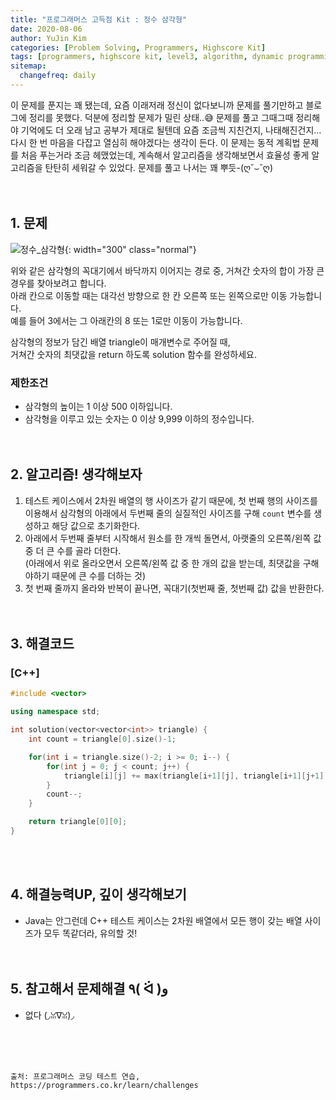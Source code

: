 ```yaml
---
title: "프로그래머스 고득점 Kit : 정수 삼각형"
date: 2020-08-06
author: YuJin Kim
categories: [Problem Solving, Programmers, Highscore Kit]
tags: [programmers, highscore kit, level3, algorithm, dynamic programming, c++]
sitemap:
  changefreq: daily
---
```


이 문제를 푼지는 꽤 됐는데, 요즘 이래저래 정신이 없다보니까 문제를 풀기만하고 블로그에 정리를 못했다. 덕분에 정리할 문제가 밀린 상태..😅 문제를 풀고 그때그때 정리해야 기억에도 더 오래 남고 공부가 제대로 될텐데 요즘 조금씩 지친건지, 나태해진건지... 다시 한 번 마음을 다잡고 열심히 해야겠다는 생각이 든다. 이 문제는 동적 계획법 문제를 처음 푸는거라 조금 헤맸었는데, 계속해서 알고리즘을 생각해보면서 효율성 좋게 알고리즘을 탄탄히 세워갈 수 있었다. 문제를 풀고 나서는 꽤 뿌듯-(ღ˘⌣˘ღ)  
<br/>
<br/>

## 1. 문제

![정수_삼각형](https://grepp-programmers.s3.amazonaws.com/files/production/97ec02cc39/296a0863-a418-431d-9e8c-e57f7a9722ac.png){: width="300" class="normal"}

위와 같은 삼각형의 꼭대기에서 바닥까지 이어지는 경로 중, 거쳐간 숫자의 합이 가장 큰 경우를 찾아보려고 합니다.  
아래 칸으로 이동할 때는 대각선 방향으로 한 칸 오른쪽 또는 왼쪽으로만 이동 가능합니다.  
예를 들어 3에서는 그 아래칸의 8 또는 1로만 이동이 가능합니다.

삼각형의 정보가 담긴 배열 triangle이 매개변수로 주어질 때,  
거쳐간 숫자의 최댓값을 return 하도록 solution 함수를 완성하세요.

### 제한조건

- 삼각형의 높이는 1 이상 500 이하입니다.
- 삼각형을 이루고 있는 숫자는 0 이상 9,999 이하의 정수입니다.
  <br/><br/><br/>

## 2. 알고리즘! 생각해보자

1. 테스트 케이스에서 2차원 배열의 행 사이즈가 같기 때문에, 첫 번째 행의 사이즈를 이용해서 삼각형의 아래에서 두번째 줄의 실질적인 사이즈를 구해 `count` 변수를 생성하고 해당 값으로 초기화한다.
2. 아래에서 두번째 줄부터 시작해서 원소를 한 개씩 돌면서, 아랫줄의 오른쪽/왼쪽 값 중 더 큰 수를 골라 더한다.  
   (아래에서 위로 올라오면서 오른쪽/왼쪽 값 중 한 개의 값을 받는데, 최댓값을 구해야하기 때문에 큰 수를 더하는 것)
3. 첫 번째 줄까지 올라와 반복이 끝나면, 꼭대기(첫번째 줄, 첫번째 값) 값을 반환한다.  
   <br/><br/>

## 3. 해결코드

### [C++]

```c++
#include <vector>

using namespace std;

int solution(vector<vector<int>> triangle) {
    int count = triangle[0].size()-1;

    for(int i = triangle.size()-2; i >= 0; i--) {
        for(int j = 0; j < count; j++) {
            triangle[i][j] += max(triangle[i+1][j], triangle[i+1][j+1]);
        }
        count--;
    }

    return triangle[0][0];
}
```

<br/><br/>

## 4. 해결능력UP, 깊이 생각해보기

- Java는 안그런데 C++ 테스트 케이스는 2차원 배열에서 모든 행이 갖는 배열 사이즈가 모두 똑같더라, 유의할 것!
  <br/><br/><br/>

## 5. 참고해서 문제해결 ٩( ᐛ )و

- 없다 (◞ꈍ∇ꈍ)◞

<br/><br/><br/>

```
출처: 프로그래머스 코딩 테스트 연습, https://programmers.co.kr/learn/challenges
```
